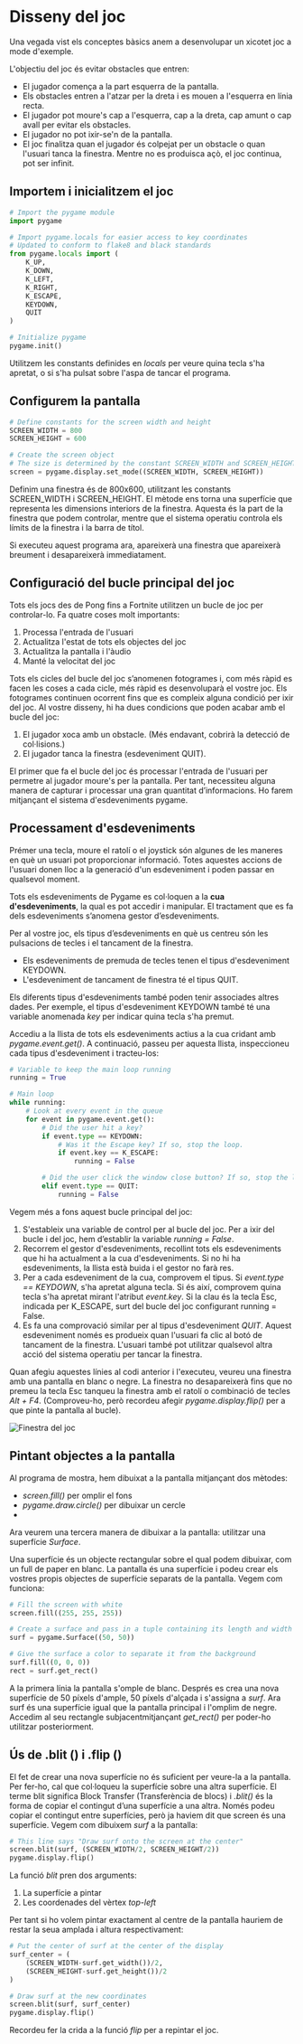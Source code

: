 # Disseny del joc

Una vegada vist els conceptes bàsics anem a desenvolupar un xicotet joc a mode d'exemple. 

L'objectiu del joc és evitar obstacles que entren:

- El jugador comença a la part esquerra de la pantalla.
- Els obstacles entren a l'atzar per la dreta i es mouen a l'esquerra en línia recta.
- El jugador pot moure's cap a l'esquerra, cap a la dreta, cap amunt o cap avall per evitar els obstacles.
- El jugador no pot ixir-se'n de la pantalla.
- El joc finalitza quan el jugador és colpejat per un obstacle o quan l'usuari tanca la finestra. Mentre no es produisca açò, el joc continua, pot ser infinit.

## Importem i inicialitzem el joc

```py
# Import the pygame module
import pygame

# Import pygame.locals for easier access to key coordinates
# Updated to conform to flake8 and black standards
from pygame.locals import (
    K_UP,
    K_DOWN,
    K_LEFT,
    K_RIGHT,
    K_ESCAPE,
    KEYDOWN,
    QUIT
)

# Initialize pygame
pygame.init()
```

Utilitzem les constants definides en *locals* per veure quina tecla s'ha apretat, o si s'ha pulsat sobre l'aspa de tancar el programa.

## Configurem la pantalla

```py
# Define constants for the screen width and height
SCREEN_WIDTH = 800
SCREEN_HEIGHT = 600

# Create the screen object
# The size is determined by the constant SCREEN_WIDTH and SCREEN_HEIGHT
screen = pygame.display.set_mode((SCREEN_WIDTH, SCREEN_HEIGHT))
```
Definim una finestra és de 800x600, utilitzant les constants SCREEN_WIDTH i SCREEN_HEIGHT. El mètode ens torna una superfície que representa les dimensions interiors de la finestra. Aquesta és la part de la finestra que podem controlar, mentre que el sistema operatiu controla els límits de la finestra i la barra de títol.

Si executeu aquest programa ara, apareixerà una finestra que apareixerà breument i desapareixerà immediatament.

## Configuració del bucle principal del joc
Tots els jocs des de Pong fins a Fortnite utilitzen un bucle de joc per controlar-lo. Fa quatre coses molt importants:

1. Processa l'entrada de l'usuari
2. Actualitza l'estat de tots els objectes del joc
3. Actualitza la pantalla i l'àudio
4. Manté la velocitat del joc
   
Tots els cicles del bucle del joc s’anomenen fotogrames i, com més ràpid es facen les coses a cada cicle, més ràpid es desenvoluparà el vostre joc. Els fotogrames continuen ocorrent fins que es compleix alguna condició per ixir del joc. Al vostre disseny, hi ha dues condicions que poden acabar amb el bucle del joc:

1. El jugador xoca amb un obstacle. (Més endavant, cobrirà la detecció de col·lisions.)
2. El jugador tanca la finestra (esdeveniment QUIT).
   
El primer que fa el bucle del joc és processar l'entrada de l'usuari per permetre al jugador moure's per la pantalla. Per tant, necessiteu alguna manera de capturar i processar una gran quantitat d’informacions. Ho farem mitjançant el sistema d'esdeveniments pygame.

## Processament d'esdeveniments
Prémer una tecla, moure el ratolí o el joystick són algunes de les maneres en què un usuari pot proporcionar informació. Totes aquestes accions de l'usuari donen lloc a la generació d'un esdeveniment i poden passar en qualsevol moment.

Tots els esdeveniments de Pygame es col·loquen a la **cua d'esdeveniments**, la qual es pot accedir i manipular. El tractament que es fa dels esdeveniments s’anomena gestor d’esdeveniments.

Per al vostre joc, els tipus d’esdeveniments en què us centreu són les pulsacions de tecles i el tancament de la finestra. 

- Els esdeveniments de premuda de tecles tenen el tipus d'esdeveniment KEYDOWN.
- L'esdeveniment de tancament de finestra té el tipus QUIT. 

Els diferents tipus d'esdeveniments també poden tenir associades altres dades. Per exemple, el tipus d'esdeveniment KEYDOWN també té una variable anomenada *key* per indicar quina tecla s'ha premut.

Accediu a la llista de tots els esdeveniments actius a la cua cridant amb *pygame.event.get()*. A continuació, passeu per aquesta llista, inspeccioneu cada tipus d'esdeveniment i tracteu-los:

```py
# Variable to keep the main loop running
running = True

# Main loop
while running:
    # Look at every event in the queue
    for event in pygame.event.get():
        # Did the user hit a key?
        if event.type == KEYDOWN:
            # Was it the Escape key? If so, stop the loop.
            if event.key == K_ESCAPE:
                running = False

        # Did the user click the window close button? If so, stop the loop.
        elif event.type == QUIT:
            running = False
```

Vegem més a fons aquest bucle principal del joc:

1. S'estableix una variable de control per al bucle del joc. Per a ixir del bucle i del joc, hem d’establir la variable *running = False*.
2. Recorrem el gestor d'esdeveniments, recollint tots els esdeveniments que hi ha actualment a la cua d'esdeveniments. Si no hi ha esdeveniments, la llista està buida i el gestor no farà res.
3. Per a cada esdeveniment de la cua, comprovem  el tipus. Si *event.type == KEYDOWN*, s'ha apretat alguna tecla. Si és així, comprovem quina tecla s'ha apretat mirant l'atribut *event.key*. Si la clau és la tecla Esc, indicada per K_ESCAPE, surt del bucle del joc configurant running = False.
4. Es fa una comprovació similar per al tipus d'esdeveniment *QUIT*. Aquest esdeveniment només es produeix quan l'usuari fa clic al botó de tancament de la finestra. L'usuari també pot utilitzar qualsevol altra acció del sistema operatiu per tancar la finestra.

Quan afegiu aquestes línies al codi anterior i l'executeu, veureu una finestra amb una pantalla en blanc o negre. La finestra no desapareixerà fins que no premeu la tecla Esc tanqueu la finestra amb el ratolí o combinació de tecles *Alt + F4*. (Comproveu-ho, però recordeu afegir *pygame.display.flip()* per a que pinte la pantalla al bucle).

![Finestra del joc](img/finestra_joc1.png)

## Pintant objectes a la pantalla

Al programa de mostra, hem dibuixat a la pantalla mitjançant dos mètodes:

- *screen.fill()* per omplir el fons
- *pygame.draw.circle()* per dibuixar un cercle
- 
Ara veurem una tercera manera de dibuixar a la pantalla: utilitzar una superfície *Surface*.

Una superfície és un objecte rectangular sobre el qual podem dibuixar, com un full de paper en blanc. La pantalla és una superfície i podeu crear els vostres propis objectes de superfície separats de la pantalla. Vegem com funciona:

```py
# Fill the screen with white
screen.fill((255, 255, 255))

# Create a surface and pass in a tuple containing its length and width
surf = pygame.Surface((50, 50))

# Give the surface a color to separate it from the background
surf.fill((0, 0, 0))
rect = surf.get_rect()
```

A la primera línia la pantalla s'omple de blanc. Després es crea una nova superfície de 50 píxels d'ample, 50 píxels d'alçada i s'assigna a *surf*. Ara surf és una superfície igual que la pantalla principal i l'omplim de negre. Accedim al seu rectangle subjacentmitjançant *get_rect()* per poder-ho utilitzar posteriorment.

## Ús de .blit () i .flip ()
El fet de crear una nova superfície no és suficient per veure-la a la pantalla. Per fer-ho, cal que col·loqueu la superfície sobre una altra superfície. El terme blit significa Block Transfer (Transferència de blocs) i *.blit()* és la forma de copiar el contingut d’una superfície a una altra. Només podeu copiar el contingut entre superfícies, però ja haviem dit que screen és una superfície. Vegem com dibuixem *surf* a la pantalla:

```py
# This line says "Draw surf onto the screen at the center"
screen.blit(surf, (SCREEN_WIDTH/2, SCREEN_HEIGHT/2))
pygame.display.flip()
```

La funció *blit* pren dos arguments:

1. La superfície a pintar
2. Les coordenades del vèrtex *top-left*

Per tant si ho volem pintar exactament al centre de la pantalla hauriem de restar la seua amplada i altura respectivament:

```py
# Put the center of surf at the center of the display
surf_center = (
    (SCREEN_WIDTH-surf.get_width())/2,
    (SCREEN_HEIGHT-surf.get_height())/2
)

# Draw surf at the new coordinates
screen.blit(surf, surf_center)
pygame.display.flip()
```

Recordeu fer la crida a la funció *flip* per a repintar el joc.
